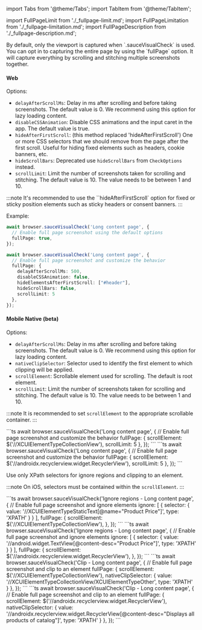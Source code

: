 import Tabs from '@theme/Tabs';
import TabItem from '@theme/TabItem';

import FullPageLimit from './_fullpage-limit.md';
import FullPageLimitation from './_fullpage-limitation.md';
import FullPageDescription from './_fullpage-description.md';

<FullPageDescription/>
By default, only the viewport is captured when `.sauceVisualCheck` is used. You can opt in to capturing the entire page by using the `fullPage` option. It will capture everything by scrolling and stitching multiple screenshots together.

<FullPageLimit />

#### Web

Options:

- `delayAfterScrollMs`: Delay in ms after scrolling and before taking screenshots. The default value is 0. We recommend using this option for lazy loading content.
- `disableCSSAnimation`: Disable CSS animations and the input caret in the app. The default value is true.
- `hideAfterFirstScroll`: (this method replaced 'hideAfterFirstScroll') One or more CSS selectors that we should remove from the page after the first scroll. Useful for hiding fixed elements such as headers, cookie banners, etc.
- `hideScrollBars`: <span className="sauceGold">Deprecated</span> use `hideScrollBars` from `CheckOptions` instead.
- `scrollLimit`: Limit the number of screenshots taken for scrolling and stitching. The default value is 10. The value needs to be between 1 and 10.

:::note
It's recommended to use the ``hideAfterFirstScroll` option for fixed or sticky position elements such as sticky headers or consent banners.
:::

Example:

```ts
await browser.sauceVisualCheck('Long content page', {
  // Enable full page screenshot using the default options
  fullPage: true,
});

await browser.sauceVisualCheck('Long content page', {
  // Enable full page screenshot and customize the behavior
  fullPage: {
    delayAfterScrollMs: 500,
    disableCSSAnimation: false,
    hideElementsAfterFirstScroll: ["#header"],
    hideScrollBars: false,
    scrollLimit: 5
  },
});
```

#### Mobile Native (beta)

Options:

- `delayAfterScrollMs`: Delay in ms after scrolling and before taking screenshots. The default value is 0. We recommend using this option for lazy loading content.
- `nativeClipSelector`: Selector used to identify the first element to which clipping will be applied.
- `scrollElement`: Scrollable element used for scrolling. The default is root element.
- `scrollLimit`: Limit the number of screenshots taken for scrolling and stitching. The default value is 10. The value needs to be between 1 and 10.

:::note
It is recommended to set `scrollElement` to the appropriate scrollable container.
:::

<Tabs>
    <TabItem value="ios" label="iOS">
        ```ts
        await browser.sauceVisualCheck('Long content page', {
            // Enable full page screenshot and customize the behavior
            fullPage: {
                scrollElement: $('//XCUIElementTypeCollectionView'),
                scrollLimit: 5
            },
        });
        ```
    </TabItem>
    <TabItem value="android" label="Android">
        ```ts
        await browser.sauceVisualCheck('Long content page', {
            // Enable full page screenshot and customize the behavior
            fullPage: {
                scrollElement: $('//androidx.recyclerview.widget.RecyclerView'),  
                scrollLimit: 5
            },
        });
        ```
    </TabItem>
</Tabs>

Use only XPath selectors for ignore regions and clipping to an element.

:::note
On iOS, selectors must be contained within the `scrollElement`.
:::

<Tabs>
    <TabItem value="ios" label="iOS">
        ```ts
        await browser.sauceVisualCheck('Ignore regions - Long content page', {
            // Enable full page screenshot and ignore elements
            ignore: [
                { 
                    selector: { 
                        value: '//XCUIElementTypeStaticText[@name="Product Price"]',
                        type: 'XPATH' 
                    }
                }
            ],
            fullPage: {
                scrollElement: $('//XCUIElementTypeCollectionView'),
            },
        });
        ```
    </TabItem>
    <TabItem value="android" label="Android">
        ```ts
        await browser.sauceVisualCheck('Ignore regions - Long content page', {
            // Enable full page screenshot and ignore elements
            ignore: [
                { 
                    selector: {
                        value: '//android.widget.TextView[@content-desc="Product Price"]',
                        type: 'XPATH' 
                    }
                }
            ],
            fullPage: {
                scrollElement: $('//androidx.recyclerview.widget.RecyclerView'),  
            },
        });
        ```
    </TabItem>
</Tabs>

<Tabs>
    <TabItem value="ios" label="iOS">
        ```ts
        await browser.sauceVisualCheck('Clip - Long content page', {
            // Enable full page screenshot and clip to an element
            fullPage: {
                scrollElement: $('//XCUIElementTypeCollectionView'),
                nativeClipSelector: { 
                    value: '//XCUIElementTypeCollectionView/XCUIElementTypeOther',
                    type: 'XPATH' 
                }
            },
        });
        ```
    </TabItem>
    <TabItem value="android" label="Android">
        ```ts
        await browser.sauceVisualCheck('Clip - Long content page', {
            // Enable full page screenshot and clip to an element
            fullPage: {
                scrollElement: $('//androidx.recyclerview.widget.RecyclerView'),
                nativeClipSelector: { 
                    value: '//androidx.recyclerview.widget.RecyclerView[@content-desc="Displays all products of catalog"]',
                    type: 'XPATH' 
                }
            },
        });
        ```
    </TabItem>
</Tabs>

<FullPageLimitation/>
